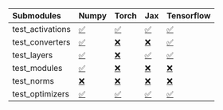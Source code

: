 | Submodules       | Numpy                                                                                                                           | Torch                                                                                                                           | Jax                                                                                                                             | Tensorflow                                                                                                                      |
|:-----------------|:--------------------------------------------------------------------------------------------------------------------------------|:--------------------------------------------------------------------------------------------------------------------------------|:--------------------------------------------------------------------------------------------------------------------------------|:--------------------------------------------------------------------------------------------------------------------------------|
| test_activations | <a href="https://github.com/unifyai/ivy/runs/7913484472?check_suite_focus=true" rel="noopener noreferrer" target="_blank">✅</a> | <a href="https://github.com/unifyai/ivy/runs/7913484980?check_suite_focus=true" rel="noopener noreferrer" target="_blank">✅</a> | <a href="https://github.com/unifyai/ivy/runs/7913485429?check_suite_focus=true" rel="noopener noreferrer" target="_blank">✅</a> | <a href="https://github.com/unifyai/ivy/runs/7913486052?check_suite_focus=true" rel="noopener noreferrer" target="_blank">✅</a> |
| test_converters  | <a href="https://github.com/unifyai/ivy/runs/7913484566?check_suite_focus=true" rel="noopener noreferrer" target="_blank">✅</a> | <a href="https://github.com/unifyai/ivy/runs/7913485056?check_suite_focus=true" rel="noopener noreferrer" target="_blank">❌</a> | <a href="https://github.com/unifyai/ivy/runs/7913485525?check_suite_focus=true" rel="noopener noreferrer" target="_blank">❌</a> | <a href="https://github.com/unifyai/ivy/runs/7913486131?check_suite_focus=true" rel="noopener noreferrer" target="_blank">✅</a> |
| test_layers      | <a href="https://github.com/unifyai/ivy/runs/7913484651?check_suite_focus=true" rel="noopener noreferrer" target="_blank">✅</a> | <a href="https://github.com/unifyai/ivy/runs/7913485120?check_suite_focus=true" rel="noopener noreferrer" target="_blank">❌</a> | <a href="https://github.com/unifyai/ivy/runs/7913485611?check_suite_focus=true" rel="noopener noreferrer" target="_blank">✅</a> | <a href="https://github.com/unifyai/ivy/runs/7913486196?check_suite_focus=true" rel="noopener noreferrer" target="_blank">✅</a> |
| test_modules     | <a href="https://github.com/unifyai/ivy/runs/7913484744?check_suite_focus=true" rel="noopener noreferrer" target="_blank">✅</a> | <a href="https://github.com/unifyai/ivy/runs/7913485197?check_suite_focus=true" rel="noopener noreferrer" target="_blank">❌</a> | <a href="https://github.com/unifyai/ivy/runs/7913485701?check_suite_focus=true" rel="noopener noreferrer" target="_blank">❌</a> | <a href="https://github.com/unifyai/ivy/runs/7913486277?check_suite_focus=true" rel="noopener noreferrer" target="_blank">❌</a> |
| test_norms       | <a href="https://github.com/unifyai/ivy/runs/7913484848?check_suite_focus=true" rel="noopener noreferrer" target="_blank">❌</a> | <a href="https://github.com/unifyai/ivy/runs/7913485274?check_suite_focus=true" rel="noopener noreferrer" target="_blank">❌</a> | <a href="https://github.com/unifyai/ivy/runs/7913485817?check_suite_focus=true" rel="noopener noreferrer" target="_blank">❌</a> | <a href="https://github.com/unifyai/ivy/runs/7913486365?check_suite_focus=true" rel="noopener noreferrer" target="_blank">❌</a> |
| test_optimizers  | <a href="https://github.com/unifyai/ivy/runs/7913484922?check_suite_focus=true" rel="noopener noreferrer" target="_blank">✅</a> | <a href="https://github.com/unifyai/ivy/runs/7913485350?check_suite_focus=true" rel="noopener noreferrer" target="_blank">✅</a> | <a href="https://github.com/unifyai/ivy/runs/7913485925?check_suite_focus=true" rel="noopener noreferrer" target="_blank">✅</a> | <a href="https://github.com/unifyai/ivy/runs/7913486442?check_suite_focus=true" rel="noopener noreferrer" target="_blank">✅</a> |